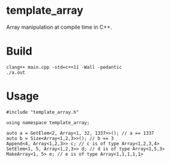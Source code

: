 # template_array
Array manipulation at compile time in C++.

# Build

```
clang++ main.cpp -std=c++11 -Wall -pedantic
./a.out
```

# Usage


```
#include "template_array.h"

using namespace template_array;

auto a = GetElem<2, Array<1, 32, 1337>>(); // a == 1337
auto b = Size<Array<1,2,3>>(); // b == 3
Append<4, Array<1,2,3>> c; // c is of type Array<1,2,3,4>
SetElem<1, 5, Array<1,2,3>> d; // d is of type Array<1,5,3>
MakeArray<1, 5> e; // e is of type Array<1,1,1,1,1>
```
